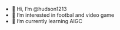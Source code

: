 - 👋 Hi, I’m @hudson1213
- 👀 I’m interested in footbal and video game
- 🌱 I’m currently learning AIGC

<!---
hudson1213/hudson1213 is a ✨ special ✨ repository because its `README.md` (this file) appears on your GitHub profile.
You can click the Preview link to take a look at your changes.
--->
